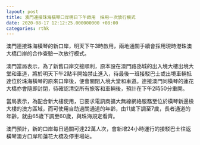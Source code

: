```yaml
---
layout: post
title: 澳門連接珠海橫琴口岸明日下午啟用　採用一次放行模式
date: 2020-08-17 12:12:25.000000000 +08:00
categories: rthk
---
```


澳門連接珠海橫琴的新口岸，明天下午3時啟用，兩地通關手續會採用現時港珠澳大橋口岸的合作查驗一次放行模式。

澳門當局表示，為了新舊口岸交接順利，原本設在澳門路氹城的出入境大樓出境大堂和車道，將於明天下午2點半開始禁止進入，待最後一班接駁巴士或出境車輛抵達位於珠海橫琴的原來口岸後，便會關閉入境大堂和車道。連接澳門同橫琴的蓮花大橋亦會隨即封閉，待確認清空所有旅客和車輛後，預計在下午2時50分重開。

當局表示，為配合新大樓使用，已要求電訊商擴大無線網絡服務至位於橫琴新邊檢大樓的澳方區域，而可使用自助過關通道的年齡，由11歲下調至7歲，長者通道的年齡，就由65歲下調至60歲，與珠海規定看齊。

澳門預計，新的口岸每日通關可達22萬人次，會新增24小時運行的接駁巴士往返橫琴澳方口岸和蓮花大橋及停車場站。
